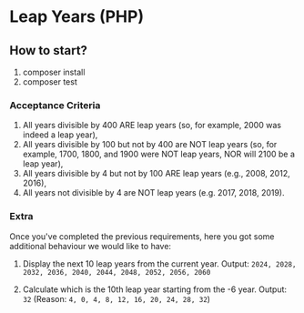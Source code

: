 # Leap Years (PHP)

## How to start?

1. composer install
2. composer test

### Acceptance Criteria

1. All years divisible by 400 ARE leap years (so, for example, 2000 was indeed a leap year),
2. All years divisible by 100 but not by 400 are NOT leap years (so, for example, 1700, 1800, and 1900 were NOT leap
   years, NOR will 2100 be a leap year),
3. All years divisible by 4 but not by 100 ARE leap years (e.g., 2008, 2012, 2016),
4. All years not divisible by 4 are NOT leap years (e.g. 2017, 2018, 2019).

### Extra

Once you've completed the previous requirements, here you got some additional behaviour we would like to have:

1. Display the next 10 leap years from the current year.
   Output: `2024, 2028, 2032, 2036, 2040, 2044, 2048, 2052, 2056, 2060`

2. Calculate which is the 10th leap year starting from the -6 year.
   Output: `32` (Reason: `4, 0, 4, 8, 12, 16, 20, 24, 28, 32`)
